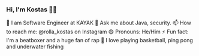 ### Hi, I'm Kostas 👋🏽


👔 I am Software Engineer at KAYAK
💬 Ask me about Java, security.
📫 How to reach me: @rolla_kostas on Instagram
😄 Pronouns: He/Him
⚡ Fun fact: I'm a beatboxer and a huge fan of rap
🏀 I love playing basketball, ping pong and underwater fishing
